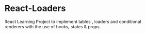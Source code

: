 # React-Loaders
React Learning Project to implement tables , loaders and conditional renderers with the use of hooks, states &amp; props.
